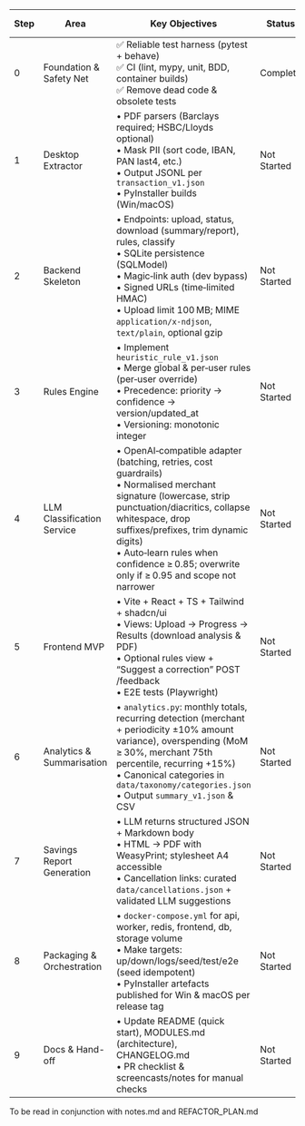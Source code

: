 | Step | Area                       | Key Objectives | Status      | Owner | Notes / Next Actions | Target Date |
| ---- | -------------------------- | --------------------------------------------------------------------------------------------------------------------------------------- | ----------- | ----- | -------------------------------------------------------------------- | ----------- |
| 0    | Foundation & Safety Net    | ✅ Reliable test harness (pytest + behave)  <br>✅ CI (lint, mypy, unit, BDD, container builds) <br>✅ Remove dead code & obsolete tests | Complete    | —     | Dead modules removed |             |
| 1    | Desktop Extractor          | • PDF parsers (Barclays required; HSBC/Lloyds optional) <br>• Mask PII (sort code, IBAN, PAN last4, etc.) <br>• Output JSONL per `transaction_v1.json` <br>• PyInstaller builds (Win/macOS) | Not Started |       | Parser registry interface TBD |             |
| 2    | Backend Skeleton           | • Endpoints: upload, status, download (summary/report), rules, classify <br>• SQLite persistence (SQLModel) <br>• Magic‑link auth (dev bypass) <br>• Signed URLs (time‑limited HMAC) <br>• Upload limit 100 MB; MIME `application/x-ndjson`, `text/plain`, optional gzip | Not Started |       | |             |
| 3    | Rules Engine               | • Implement `heuristic_rule_v1.json` <br>• Merge global & per‑user rules (per‑user override) <br>• Precedence: priority → confidence → version/updated_at <br>• Versioning: monotonic integer | Not Started |       | |             |
| 4    | LLM Classification Service | • OpenAI‑compatible adapter (batching, retries, cost guardrails) <br>• Normalised merchant signature (lowercase, strip punctuation/diacritics, collapse whitespace, drop suffixes/prefixes, trim dynamic digits) <br>• Auto‑learn rules when confidence ≥ 0.85; overwrite only if ≥ 0.95 and scope not narrower | Not Started |       | Log costs per job & daily roll‑up; enforce MAX_DAILY_COST_GBP (classification & report budgets) |             |
| 5    | Frontend MVP               | • Vite + React + TS + Tailwind + shadcn/ui <br>• Views: Upload → Progress → Results (download analysis & PDF) <br>• Optional rules view + “Suggest a correction” POST /feedback <br>• E2E tests (Playwright) | Not Started |       | |             |
| 6    | Analytics & Summarisation  | • `analytics.py`: monthly totals, recurring detection (merchant + periodicity ±10% amount variance), overspending (MoM ≥ 30%, merchant 75th percentile, recurring +15%) <br>• Canonical categories in `data/taxonomy/categories.json` <br>• Output `summary_v1.json` & CSV | Not Started |       | |             |
| 7    | Savings Report Generation  | • LLM returns structured JSON + Markdown body <br>• HTML → PDF with WeasyPrint; stylesheet A4 accessible <br>• Cancellation links: curated `data/cancellations.json` + validated LLM suggestions | Not Started |       | |             |
| 8    | Packaging & Orchestration  | • `docker-compose.yml` for api, worker, redis, frontend, db, storage volume <br>• Make targets: up/down/logs/seed/test/e2e (seed idempotent) <br>• PyInstaller artefacts published for Win & macOS per release tag | Not Started |       | |             |
| 9    | Docs & Hand-off            | • Update README (quick start), MODULES.md (architecture), CHANGELOG.md <br>• PR checklist & screencasts/notes for manual checks | Not Started |       | |             |

To be read in conjunction with notes.md and REFACTOR_PLAN.md
